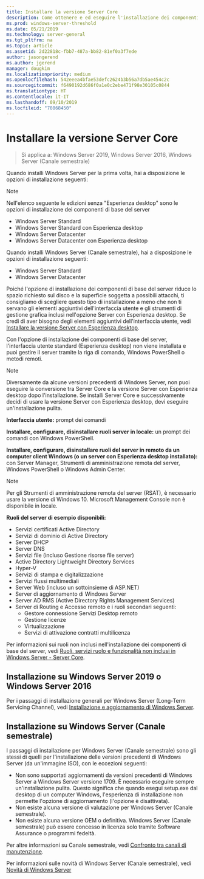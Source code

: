 ```yaml
---
title: Installare la versione Server Core
description: Come ottenere e ed eseguire l'installazione dei componenti di base del server su Windows Server 2019, Windows Server 2016 o Windows Server (Canale semestrale).
ms.prod: windows-server-threshold
ms.date: 05/21/2019
ms.technology: server-general
ms.tgt_pltfrm: na
ms.topic: article
ms.assetid: 2d22818c-fbb7-487a-bb82-81ef0a3f7ede
author: jasongerend
ms.author: jgerend
manager: dougkim
ms.localizationpriority: medium
ms.openlocfilehash: 542eeea4bfae53defc2624b3b56a7db5ae454c2c
ms.sourcegitcommit: f6490192d686f0a1e0c2ebe471f98e30105c0844
ms.translationtype: HT
ms.contentlocale: it-IT
ms.lasthandoff: 09/10/2019
ms.locfileid: "70868450"
---
```

# <a name="install-server-core"></a>Installare la versione Server Core

> Si applica a: Windows Server 2019, Windows Server 2016, Windows Server (Canale semestrale)
  
Quando installi Windows Server per la prima volta, hai a disposizione le opzioni di installazione seguenti:

>[!NOTE]
> Nell'elenco seguente le edizioni senza "Esperienza desktop" sono le opzioni di installazione dei componenti di base del server

-   Windows Server Standard
-   Windows Server Standard con Esperienza desktop
-   Windows Server Datacenter
-   Windows Server Datacenter con Esperienza desktop

Quando installi Windows Server (Canale semestrale), hai a disposizione le opzioni di installazione seguenti:

-   Windows Server Standard 
-   Windows Server Datacenter

Poiché l'opzione di installazione dei componenti di base del server riduce lo spazio richiesto sul disco e la superficie soggetta a possibili attacchi, ti consigliamo di scegliere questo tipo di installazione a meno che non ti servano gli elementi aggiuntivi dell'interfaccia utente e gli strumenti di gestione grafica inclusi nell'opzione Server con Esperienza desktop. Se credi di aver bisogno degli elementi aggiuntivi dell'interfaccia utente, vedi [Installare la versione Server con Esperienza desktop](Getting-Started-with-Server-with-Desktop-Experience.md). 

Con l'opzione di installazione dei componenti di base del server, l'interfaccia utente standard (Esperienza desktop) non viene installata e puoi gestire il server tramite la riga di comando, Windows PowerShell o metodi remoti.

>[!NOTE]
>
>Diversamente da alcune versioni precedenti di Windows Server, non puoi eseguire la conversione tra Server Core e la versione Server con Esperienza desktop dopo l'installazione. Se installi Server Core e successivamente decidi di usare la versione Server con Esperienza desktop, devi eseguire un'installazione pulita.

**Interfaccia utente:** prompt dei comandi

**Installare, configurare, disinstallare ruoli server in locale:** un prompt dei comandi con Windows PowerShell.

**Installare, configurare, disinstallare ruoli del server in remoto da un computer client Windows (o un server con Esperienza desktop installato):** con Server Manager, Strumenti di amministrazione remota del server, Windows PowerShell o Windows Admin Center.

>[!NOTE]
>
>Per gli Strumenti di amministrazione remota del server (RSAT), è necessario usare la versione di Windows 10.
>Microsoft Management Console non è disponibile in locale.

**Ruoli del server di esempio disponibili:**

- Servizi certificati Active Directory
- Servizi di dominio di Active Directory
- Server DHCP
- Server DNS
- Servizi file (incluso Gestione risorse file server)
- Active Directory Lightweight Directory Services
- Hyper-V
- Servizi di stampa e digitalizzazione
- Servizi flussi multimediali
- Server Web (incluso un sottoinsieme di ASP.NET)
- Server di aggiornamento di Windows Server
- Server AD RMS (Active Directory Rights Management Services)
- Server di Routing e Accesso remoto e i ruoli secondari seguenti:
   - Gestore connessione Servizi Desktop remoto
   - Gestione licenze
   - Virtualizzazione
   - Servizi di attivazione contratti multilicenza

Per informazioni sui ruoli non inclusi nell'installazione dei componenti di base del server, vedi [Ruoli, servizi ruolo e funzionalità non inclusi in Windows Server - Server Core](../administration/server-core/server-core-removed-roles.md).

## <a name="installing-on-windows-server-2019-or-windows-server-2016"></a>Installazione su Windows Server 2019 o Windows Server 2016

Per i passaggi di installazione generali per Windows Server (Long-Term Servicing Channel), vedi [Installazione e aggiornamento di Windows Server](installation-and-upgrade.md).

## <a name="installing-on-windows-server-semi-annual-channel"></a>Installazione su Windows Server (Canale semestrale)

I passaggi di installazione per Windows Server (Canale semestrale) sono gli stessi di quelli per l'installazione delle versioni precedenti di Windows Server (da un'immagine ISO), con le eccezioni seguenti:

- Non sono supportati aggiornamenti da versioni precedenti di Windows Server a Windows Server versione 1709. È necessario eseguire sempre un'installazione pulita.
   Questo significa che quando esegui setup.exe dal desktop di un computer Windows, l'esperienza di installazione non permette l'opzione di aggiornamento (l'opzione è disattivata).
- Non esiste alcuna versione di valutazione per Windows Server (Canale semestrale).
- Non esiste alcuna versione OEM o definitiva. Windows Server (Canale semestrale) può essere concesso in licenza solo tramite Software Assurance o programmi fedeltà.

Per altre informazioni su Canale semestrale, vedi [Confronto tra canali di manutenzione](../get-started-19/servicing-channels-19.md).

Per informazioni sulle novità di Windows Server (Canale semestrale), vedi [Novità di Windows Server](whats-new-in-windows-server.md)
